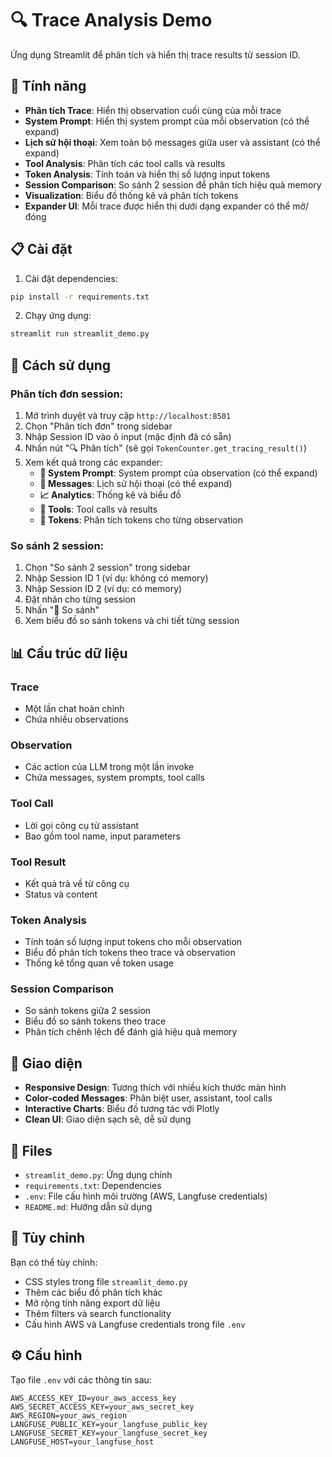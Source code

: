 # 🔍 Trace Analysis Demo

Ứng dụng Streamlit để phân tích và hiển thị trace results từ session ID.

## 🚀 Tính năng

- **Phân tích Trace**: Hiển thị observation cuối cùng của mỗi trace
- **System Prompt**: Hiển thị system prompt của mỗi observation (có thể expand)
- **Lịch sử hội thoại**: Xem toàn bộ messages giữa user và assistant (có thể expand)
- **Tool Analysis**: Phân tích các tool calls và results
- **Token Analysis**: Tính toán và hiển thị số lượng input tokens
- **Session Comparison**: So sánh 2 session để phân tích hiệu quả memory
- **Visualization**: Biểu đồ thống kê và phân tích tokens
- **Expander UI**: Mỗi trace được hiển thị dưới dạng expander có thể mở/đóng

## 📋 Cài đặt

1. Cài đặt dependencies:
```bash
pip install -r requirements.txt
```

2. Chạy ứng dụng:
```bash
streamlit run streamlit_demo.py
```

## 🎯 Cách sử dụng

### Phân tích đơn session:
1. Mở trình duyệt và truy cập `http://localhost:8501`
2. Chọn "Phân tích đơn" trong sidebar
3. Nhập Session ID vào ô input (mặc định đã có sẵn)
4. Nhấn nút "🔍 Phân tích" (sẽ gọi `TokenCounter.get_tracing_result()`)
5. Xem kết quả trong các expander:
   - **🎯 System Prompt**: System prompt của observation (có thể expand)
   - **💬 Messages**: Lịch sử hội thoại (có thể expand)
   - **📈 Analytics**: Thống kê và biểu đồ
   - **🔧 Tools**: Tool calls và results
   - **🎯 Tokens**: Phân tích tokens cho từng observation

### So sánh 2 session:
1. Chọn "So sánh 2 session" trong sidebar
2. Nhập Session ID 1 (ví dụ: không có memory)
3. Nhập Session ID 2 (ví dụ: có memory)
4. Đặt nhãn cho từng session
5. Nhấn "🔄 So sánh"
6. Xem biểu đồ so sánh tokens và chi tiết từng session

## 📊 Cấu trúc dữ liệu

### Trace
- Một lần chat hoàn chỉnh
- Chứa nhiều observations

### Observation
- Các action của LLM trong một lần invoke
- Chứa messages, system prompts, tool calls

### Tool Call
- Lời gọi công cụ từ assistant
- Bao gồm tool name, input parameters

### Tool Result
- Kết quả trả về từ công cụ
- Status và content

### Token Analysis
- Tính toán số lượng input tokens cho mỗi observation
- Biểu đồ phân tích tokens theo trace và observation
- Thống kê tổng quan về token usage

### Session Comparison
- So sánh tokens giữa 2 session
- Biểu đồ so sánh tokens theo trace
- Phân tích chênh lệch để đánh giá hiệu quả memory

## 🎨 Giao diện

- **Responsive Design**: Tương thích với nhiều kích thước màn hình
- **Color-coded Messages**: Phân biệt user, assistant, tool calls
- **Interactive Charts**: Biểu đồ tương tác với Plotly
- **Clean UI**: Giao diện sạch sẽ, dễ sử dụng

## 📁 Files

- `streamlit_demo.py`: Ứng dụng chính
- `requirements.txt`: Dependencies
- `.env`: File cấu hình môi trường (AWS, Langfuse credentials)
- `README.md`: Hướng dẫn sử dụng

## 🔧 Tùy chỉnh

Bạn có thể tùy chỉnh:
- CSS styles trong file `streamlit_demo.py`
- Thêm các biểu đồ phân tích khác
- Mở rộng tính năng export dữ liệu
- Thêm filters và search functionality
- Cấu hình AWS và Langfuse credentials trong file `.env`

## ⚙️ Cấu hình

Tạo file `.env` với các thông tin sau:
```
AWS_ACCESS_KEY_ID=your_aws_access_key
AWS_SECRET_ACCESS_KEY=your_aws_secret_key
AWS_REGION=your_aws_region
LANGFUSE_PUBLIC_KEY=your_langfuse_public_key
LANGFUSE_SECRET_KEY=your_langfuse_secret_key
LANGFUSE_HOST=your_langfuse_host
```
